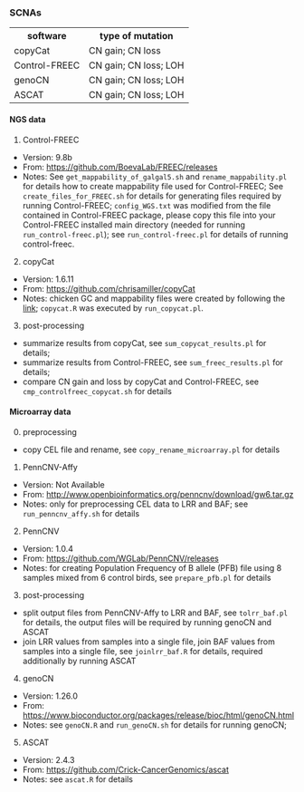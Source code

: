 
### SCNAs

<table>
    <tr>
        <th>software</th>
        <th>type of mutation</th>
    </tr>
    <tr>
        <td>copyCat</td>
        <td>CN gain; CN loss</td>
    </tr>
    <tr>
            <td>Control-FREEC</td>
            <td>CN gain; CN loss; LOH</td>
    </tr>
    <tr>
            <td>genoCN</td>
            <td>CN gain; CN loss; LOH</td>
    </tr>
    <tr>
            <td>ASCAT</td>
            <td>CN gain; CN loss; LOH</td>
    </tr>

</table>


#### NGS data

1. Control-FREEC
* Version: 9.8b
* From: https://github.com/BoevaLab/FREEC/releases
* Notes: See `get_mappability_of_galgal5.sh` and `rename_mappability.pl` for details how to create mappability file used for Control-FREEC; See `create_files_for_FREEC.sh` for details for generating files required by running Control-FREEC; `config_WGS.txt` was modified from the file contained in Control-FREEC package, please copy this file into your Control-FREEC installed main directory (needed for running `run_control-freec.pl`); see `run_control-freec.pl` for details of running control-freec.

2. copyCat
* Version: 1.6.11
* From:  https://github.com/chrisamiller/copyCat
* Notes:
chicken GC and mappability files were created by following the [link](https://xfer.genome.wustl.edu/gxfer1/project/cancer-genomics/readDepth/createCustomAnnotations.v1.tar.gz);
`copycat.R` was executed by `run_copycat.pl`.

3. post-processing
* summarize results from copyCat, see `sum_copycat_results.pl` for details;
* summarize results from Control-FREEC, see `sum_freec_results.pl` for details; 
* compare CN gain and loss by copyCat and Control-FREEC, see `cmp_controlfreec_copycat.sh` for details


#### Microarray data
0. preprocessing
* copy CEL file and rename, see `copy_rename_microarray.pl` for details

1. PennCNV-Affy
* Version: Not Available 
* From: http://www.openbioinformatics.org/penncnv/download/gw6.tar.gz
* Notes: only for preprocessing CEL data to LRR and BAF; see `run_penncnv_affy.sh` for details

2. PennCNV
* Version: 1.0.4
* From: https://github.com/WGLab/PennCNV/releases
* Notes: for creating Population Frequency of B allele (PFB) file using 8 samples mixed from 6 control birds, see `prepare_pfb.pl` for details

3. post-processing

* split output files from PennCNV-Affy to LRR and BAF, see `tolrr_baf.pl` for details, the output files will be required by running genoCN and ASCAT
* join LRR values from samples into a single file, join BAF values from samples into a single file, see `joinlrr_baf.R` for details, required additionally by running ASCAT

4. genoCN
* Version: 1.26.0
* From: https://www.bioconductor.org/packages/release/bioc/html/genoCN.html
* Notes: see `genoCN.R` and `run_genoCN.sh` for details for running genoCN; 

5. ASCAT
* Version: 2.4.3
* From: https://github.com/Crick-CancerGenomics/ascat
* Notes: see `ascat.R` for details

